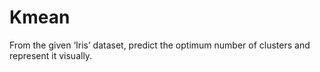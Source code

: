 # Kmean
From the given ‘Iris’ dataset, predict the optimum number of clusters and represent it visually. 
